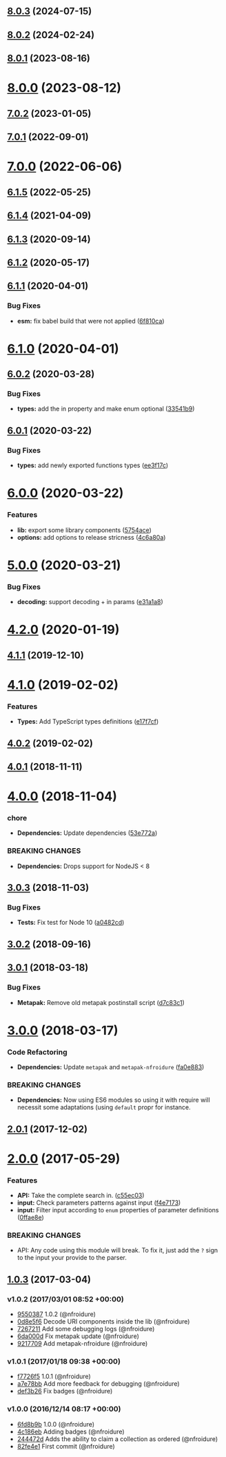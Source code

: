 ## [8.0.3](https://github.com/nfroidure/strict-qs/compare/v8.0.2...v8.0.3) (2024-07-15)



## [8.0.2](https://github.com/nfroidure/strict-qs/compare/v8.0.1...v8.0.2) (2024-02-24)



## [8.0.1](https://github.com/nfroidure/strict-qs/compare/v8.0.0...v8.0.1) (2023-08-16)



# [8.0.0](https://github.com/nfroidure/strict-qs/compare/v7.0.2...v8.0.0) (2023-08-12)



## [7.0.2](https://github.com/nfroidure/strict-qs/compare/v7.0.1...v7.0.2) (2023-01-05)



## [7.0.1](https://github.com/nfroidure/strict-qs/compare/v7.0.0...v7.0.1) (2022-09-01)



# [7.0.0](https://github.com/nfroidure/strict-qs/compare/v6.1.5...v7.0.0) (2022-06-06)



## [6.1.5](https://github.com/nfroidure/strict-qs/compare/v6.1.4...v6.1.5) (2022-05-25)



## [6.1.4](https://github.com/nfroidure/strict-qs/compare/v6.1.3...v6.1.4) (2021-04-09)



## [6.1.3](https://github.com/nfroidure/strict-qs/compare/v6.1.2...v6.1.3) (2020-09-14)



## [6.1.2](https://github.com/nfroidure/strict-qs/compare/v6.1.1...v6.1.2) (2020-05-17)



## [6.1.1](https://github.com/nfroidure/strict-qs/compare/v6.1.0...v6.1.1) (2020-04-01)


### Bug Fixes

* **esm:** fix babel build that were not applied ([6f810ca](https://github.com/nfroidure/strict-qs/commit/6f810caba3e3ac7e9488e77c6da822442b5dacd5))



# [6.1.0](https://github.com/nfroidure/strict-qs/compare/v6.0.2...v6.1.0) (2020-04-01)



## [6.0.2](https://github.com/nfroidure/strict-qs/compare/v6.0.1...v6.0.2) (2020-03-28)


### Bug Fixes

* **types:** add the in property and make enum optional ([33541b9](https://github.com/nfroidure/strict-qs/commit/33541b9ff423a58382b8dcecbe040e18fc427668))



## [6.0.1](https://github.com/nfroidure/strict-qs/compare/v6.0.0...v6.0.1) (2020-03-22)


### Bug Fixes

* **types:** add newly exported functions types ([ee3f17c](https://github.com/nfroidure/strict-qs/commit/ee3f17c680b66cd3ca210f898ecee9cce17b26da))



# [6.0.0](https://github.com/nfroidure/strict-qs/compare/v5.0.0...v6.0.0) (2020-03-22)


### Features

* **lib:** export some library components ([5754ace](https://github.com/nfroidure/strict-qs/commit/5754aceb9495d7cda77b255677e2f9893ab11e7a))
* **options:** add options to release stricness ([4c6a80a](https://github.com/nfroidure/strict-qs/commit/4c6a80aabe203dca35d74cd0b8b23c6db0a17b0f))



# [5.0.0](https://github.com/nfroidure/strict-qs/compare/v4.2.0...v5.0.0) (2020-03-21)


### Bug Fixes

* **decoding:** support decoding + in params ([e31a1a8](https://github.com/nfroidure/strict-qs/commit/e31a1a8643c10518191159b7dc5d9756551d6e25))



# [4.2.0](https://github.com/nfroidure/strict-qs/compare/v4.1.1...v4.2.0) (2020-01-19)



## [4.1.1](https://github.com/nfroidure/strict-qs/compare/v4.1.0...v4.1.1) (2019-12-10)



# [4.1.0](https://github.com/nfroidure/strict-qs/compare/v4.0.2...v4.1.0) (2019-02-02)


### Features

* **Types:** Add TypeScript types definitions ([e17f7cf](https://github.com/nfroidure/strict-qs/commit/e17f7cf))



## [4.0.2](https://github.com/nfroidure/strict-qs/compare/v4.0.1...v4.0.2) (2019-02-02)



## [4.0.1](https://github.com/nfroidure/strict-qs/compare/v4.0.0...v4.0.1) (2018-11-11)



# [4.0.0](https://github.com/nfroidure/strict-qs/compare/v3.0.3...v4.0.0) (2018-11-04)


### chore

* **Dependencies:** Update dependencies ([53e772a](https://github.com/nfroidure/strict-qs/commit/53e772a))


### BREAKING CHANGES

* **Dependencies:** Drops support for NodeJS < 8



## [3.0.3](https://github.com/nfroidure/strict-qs/compare/v3.0.2...v3.0.3) (2018-11-03)


### Bug Fixes

* **Tests:** Fix test for Node 10 ([a0482cd](https://github.com/nfroidure/strict-qs/commit/a0482cd))



<a name="3.0.2"></a>
## [3.0.2](https://github.com/nfroidure/strict-qs/compare/v3.0.1...v3.0.2) (2018-09-16)



<a name="3.0.1"></a>
## [3.0.1](https://github.com/nfroidure/strict-qs/compare/v3.0.0...v3.0.1) (2018-03-18)


### Bug Fixes

* **Metapak:** Remove old metapak postinstall script ([d7c83c1](https://github.com/nfroidure/strict-qs/commit/d7c83c1))



<a name="3.0.0"></a>
# [3.0.0](https://github.com/nfroidure/strict-qs/compare/v2.0.1...v3.0.0) (2018-03-17)


### Code Refactoring

* **Dependencies:** Update `metapak` and `metapak-nfroidure` ([fa0e883](https://github.com/nfroidure/strict-qs/commit/fa0e883))


### BREAKING CHANGES

* **Dependencies:** Now using ES6 modules so using it with require will necessit some adaptations
(using `default` propr for instance.



<a name="2.0.1"></a>
## [2.0.1](https://github.com/nfroidure/strict-qs/compare/v2.0.0...v2.0.1) (2017-12-02)



<a name="2.0.0"></a>
# [2.0.0](https://github.com/nfroidure/strict-qs/compare/v1.0.3...v2.0.0) (2017-05-29)


### Features

* **API:** Take the complete search in. ([c55ec03](https://github.com/nfroidure/strict-qs/commit/c55ec03))
* **input:** Check parameters patterns against input ([f4e7173](https://github.com/nfroidure/strict-qs/commit/f4e7173))
* **input:** Filter input according to `enum` properties of parameter definitions ([0ffae8e](https://github.com/nfroidure/strict-qs/commit/0ffae8e))


### BREAKING CHANGES

* API: Any code using this module will break. To fix it, just add the `?` sign to the
input your provide to the parser.



<a name="1.0.3"></a>
## [1.0.3](https://github.com/nfroidure/strict-qs/compare/v1.0.2...v1.0.3) (2017-03-04)




### v1.0.2 (2017/03/01 08:52 +00:00)
- [9550387](https://github.com/nfroidure/strict-qs/commit/95503878fca4ea5c32d21964b35196ee6c739ec4) 1.0.2 (@nfroidure)
- [0d8e5f6](https://github.com/nfroidure/strict-qs/commit/0d8e5f693194e34e66f9c8c364a5917e89c70d04) Decode URI components inside the lib (@nfroidure)
- [7267211](https://github.com/nfroidure/strict-qs/commit/72672110a269e65120c2ab07ccdfc90c3c817837) Add some debugging logs (@nfroidure)
- [6da000d](https://github.com/nfroidure/strict-qs/commit/6da000dc9069b1777a4ac7722bfddaa0cc72df42) Fix metapak update (@nfroidure)
- [9217709](https://github.com/nfroidure/strict-qs/commit/9217709008f7dfef7977ae3d5029c9d70fe5ecd3) Add metapak-nfroidure (@nfroidure)

### v1.0.1 (2017/01/18 09:38 +00:00)
- [f7726f5](https://github.com/nfroidure/strict-qs/commit/f7726f509be767cd00e0898b85de103c7944bc87) 1.0.1 (@nfroidure)
- [a7e78bb](https://github.com/nfroidure/strict-qs/commit/a7e78bbaf20d998fc24c51626dac860160538650) Add more feedback for debugging (@nfroidure)
- [def3b26](https://github.com/nfroidure/strict-qs/commit/def3b26909d262370b01fd140522f594cd85fd39) Fix badges (@nfroidure)

### v1.0.0 (2016/12/14 08:17 +00:00)
- [6fd8b9b](https://github.com/nfroidure/strict-qs/commit/6fd8b9ba3e4c20e93263fea753828a7c789c5cf7) 1.0.0 (@nfroidure)
- [4c186eb](https://github.com/nfroidure/strict-qs/commit/4c186eb33d67001c7173d3acd9ac4ef2d0d5d11c) Adding badges (@nfroidure)
- [244472d](https://github.com/nfroidure/strict-qs/commit/244472d71dfad26b23b0f30bc77f690734339cfa) Adds the ability to claim a collection as ordered (@nfroidure)
- [82fe4e1](https://github.com/nfroidure/strict-qs/commit/82fe4e1359806d12ffa18bc9b1f118a5285672a5) First commit (@nfroidure)
